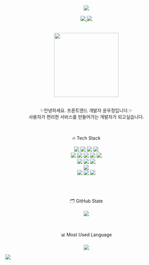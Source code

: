 
<div align=center>
  <img src="https://capsule-render.vercel.app/api?type=waving&color=auto&height=300&section=header&text=younu%20GitHub&fontSize=90" />
</div>

<br />

<div align=center>
  <a href="https://hits.seeyoufarm.com"><img src="https://hits.seeyoufarm.com/api/count/incr/badge.svg?url=https%3A%2F%2Fgithub.com%2Fyounu-Yun%2Fhit-counter&count_bg=%2379C83D&title_bg=%23555555&icon=&icon_color=%23E7E7E7&title=hits&edge_flat=false"/</a>
 <a href="https://yun-woojung.oopy.io/"><img src="https://img.shields.io/badge/PortFolio-555263?style=flat&logoColor=white" /></a>
  
</div>

<br />
<br />

<div align=center> 
  <img src="https://github.com/younu-Yun/younu-Yun/assets/87592697/def047c0-9222-4b1e-bbac-bf0a01ec131a" width="200" height="200"> 
  <br><br>
  <p>
    ✨안녕하세요. 프론트엔드 개발자 윤우정입니다.✨
    <br>사용자가 편리한 서비스를 만들어가는 개발자가 되고싶습니다.
  </p>
</div>

<br />
<br />


<div align=center> 
  🔥 Tech Stack
  <br><br>
  
  <img src="https://img.shields.io/badge/html5-E34F26?style=for-the-badge&logo=html5&logoColor=white"> 
  <img src="https://img.shields.io/badge/css-1572B6?style=for-the-badge&logo=css3&logoColor=white"> 
  <img src="https://img.shields.io/badge/javascript-F7DF1E?style=for-the-badge&logo=javascript&logoColor=black"> 
  <img src="https://img.shields.io/badge/typescript-3178C6?style=for-the-badge&logo=typescript&logoColor=white"> 
  <br>
  

  
  <img src="https://img.shields.io/badge/react-61DAFB?style=for-the-badge&logo=react&logoColor=white"> 
  <img src="https://img.shields.io/badge/reactnative-61DAFB?style=for-the-badge&logo=react&logoColor=white"> 
  <img src="https://img.shields.io/badge/next.js-000000?style=for-the-badge&logo=react&logoColor=white"> 
  <img src="https://img.shields.io/badge/redux-764ABC?style=for-the-badge&logo=redux&logoColor=white"> 
  <img src="https://img.shields.io/badge/node.js-339933?style=for-the-badge&logo=Node.js&logoColor=white">
  <br>
  
  <img src="https://img.shields.io/badge/styledcomponents-DB7093?style=for-the-badge&logo=styledcomponents&logoColor=black">
  <img src="https://img.shields.io/badge/tailwindcss-06B6D4?style=for-the-badge&logo=tailwindcss&logoColor=white">
  <img src="https://img.shields.io/badge/bootstrap-7952B3?style=for-the-badge&logo=bootstrap&logoColor=white">
  <br>

  
  <img src="https://img.shields.io/badge/amazonaws-232F3E?style=for-the-badge&logo=amazonaws&logoColor=white"> 
  
  <br>

  
  <img src="https://img.shields.io/badge/github-181717?style=for-the-badge&logo=github&logoColor=white">
  <img src="https://img.shields.io/badge/gitlab-FC6D26?style=for-the-badge&logo=gitlab&logoColor=white">
  <img src="https://img.shields.io/badge/git-F05032?style=for-the-badge&logo=git&logoColor=white">
</div>

<br />
<br />



<br />
<br />

<div align=center> 
  🗂️ GitHub State
  <br><br>
  
  <img src="https://github-readme-stats.vercel.app/api/top-langs/?username=younu-Yun&layout=compact">
  <br><br><br>
  
  📊 Most Used Language
  <br><br>
  <img src="https://github-readme-stats.vercel.app/api?username=younu-Yun&show_icons=true">
</div>


![](./profile-3d-contrib/profile-green-animate.svg)
